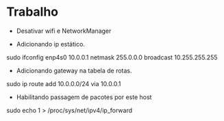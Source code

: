 # Trabalho

- Desativar wifi e NetworkManager

- Adicionando ip estático.

sudo ifconfig enp4s0 10.0.0.1 netmask 255.0.0.0 broadcast 10.255.255.255

- Adicionando gateway na tabela de rotas.

sudo ip route add 10.0.0.0/24 via 10.0.0.1

- Habilitando passagem de pacotes por este host

sudo echo 1 > /proc/sys/net/ipv4/ip\_forward


